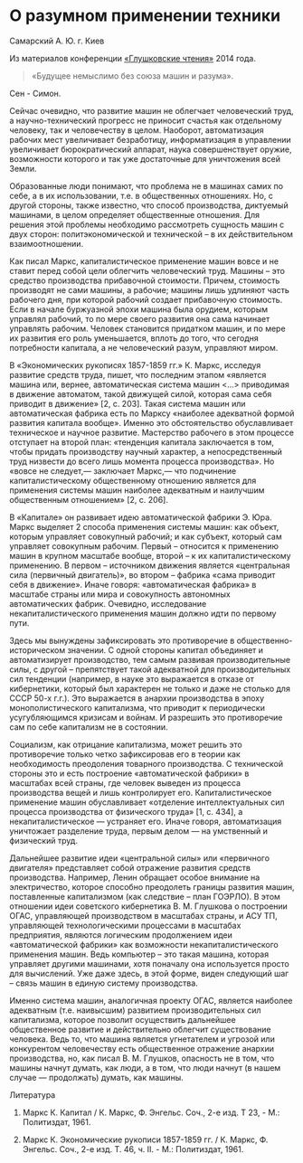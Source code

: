 # О разумном применении техники

Самарский А. Ю. г. Киев

Из материалов конференции [«Глушковские чтения»](../глушковские-чтения.md) 2014 года.

> «Будущее немыслимо без союза машин и разума».

Сен - Симон.

Сейчас очевидно, что развитие машин не облегчает человеческий труд, а научно-технический прогресс не приносит счастья как отдельному человеку, так и человечеству в целом. Наоборот, автоматизация рабочих мест увеличивает безработицу, информатизация в управлении увеличивает бюрократический аппарат, наука совершенствует оружие, возможности которого и так уже достаточные для уничтожения всей Земли.

Образованные люди понимают, что проблема не в машинах самих по себе, а в их использовании, т.е. в общественных отношениях. Но, с другой стороны, также известно, что способ производства, диктуемый машинами, в целом определяет общественные отношения. Для решения этой проблемы необходимо рассмотреть сущность машин с двух сторон: политэкономической и технической – в их действительном взаимоотношении.

Как писал Маркс, капиталистическое применение машин вовсе и не ставит перед собой цели облегчить человеческий труд. Машины – это средство производства прибавочной стоимости. Причем, стоимость производят не сами машины, а рабочие; машины лишь удлиняют часть рабочего дня, при которой рабочий создает прибавочную стоимость. Если в начале буржуазной эпохи машина была орудием, которым управлял рабочий, то по мере своего развития она сама начинает управлять рабочим. Человек становится придатком машин, и по мере их развития его роль уменьшается, вплоть до того, что сегодня потребности капитала, а не человеческий разум, управляют миром.

В «Экономических рукописях 1857-1859 гг.» К. Маркс, исследуя развитие средств труда, пишет, что последним этапом «является машина или, вернее, автоматическая система машин <...> приводимая в движение автоматом, такой движущей силой, которая сама себя приводит в движение» [2, с. 203]. Такая система машин или автоматическая фабрика есть по Марксу «наиболее адекватной формой развития капитала вообще». Именно это обстоятельство обуславливает техническое и научное развитие. Мастерство рабочего в этом процессе отступает на второй план: «тенденция капитала заключается в том, чтобы придать производству научный характер, а непосредственный труд низвести до всего лишь момента процесса производства». Но «вовсе не следует,— заключает Маркс,— что подчинение капиталистическому общественному отношению является для применения системы машин наиболее адекватным и наилучшим общественным отношением» [2, с. 206].

В «Капитале» он развивает идею автоматической фабрики Э. Юра. Маркс выделяет 2 способа применения системы машин: как объект, которым управляет совокупный рабочий; и как субъект, который сам управляет совокупным рабочим. Первый – относится к применению машин в крупном масштабе вообще, второй – к их капиталистическому применению. В первом – источником движения является «центральная сила (первичный двигатель)», во втором – фабрика «сама приводит себя в движение». Иначе говоря: «автоматическая фабрика» в масштабе страны или мира и совокупность автономных автоматических фабрик. Очевидно, исследование некапиталистического применения машин должно идти по первому пути.

Здесь мы вынуждены зафиксировать это противоречие в общественно-историческом значении. С одной стороны капитал объединяет и автоматизирует производство, тем самым развивая производительные силы, с другой – препятствует такой адекватной для производительных сил тенденции (например, в науке это выражается в отказе от кибернетики, который был характерен не только и даже не столько для СССР 50-х г.г.). Это выражается в анархии производства в эпоху монополистического капитализма, что приводит к периодически усугубляющимся кризисам и войнам. И разрешить это противоречие сам по себе капитализм не в состоянии.

Социализм, как отрицание капитализма, может решить это противоречие только четко зафиксировав его в теории как необходимость преодоления товарного производства. С технической стороны это и есть построение «автоматической фабрики» в масштабах всей страны, где человек выведен из процесса производства вещей и лишь контролирует его. Капиталистическое применение машин обуславливает «отделение интеллектуальных сил процесса производства от физического труда» [1, с. 434], а некапиталистическое — устраняет его. Иначе говоря, автоматизация уничтожает разделение труда, первым делом — на умственный и физический труд.

Дальнейшее развитие идеи «центральной силы» или «первичного двигателя» представляет собой отражение развития средств производства. Например, Ленин обращает особое внимание на электричество, которое способно преодолеть границы развития машин, поставленные капитализмом (как следствие – план ГОЭРЛО). В этом отношении идеи советского кибернетика В. М. Глушкова о построении ОГАС, управляющей производством в масштабах страны, и АСУ ТП, управляющей технологическими процессами в масштабах предприятия, являются логическим продолжением идеи «автоматической фабрики» как возможности некапиталистического применения машин. Ведь компьютер – это такая машина, которая управляет другими машинами, хотя поначалу она используется просто для вычислений. Уже даже здесь, в этой форме, виден следующий шаг – связь машин в единую систему производства.

Именно система машин, аналогичная проекту ОГАС, является наиболее адекватным (т.е. наивысшим) развитием производительных сил капитализма, которое позволит осуществить дальнейшее общественное развитие и действительно облегчит существование человека. Ведь то, что машина является угнетателем и угрозой или конкурентом человечеству есть общественное отражение анархии производства, но, как писал В. М. Глушков, опасность не в том, что машины начнут думать, как люди, а в том, что люди начнут (в нашем случае — продолжать) думать, как машины.

Литература

1. Маркс К. Капитал / К. Маркс, Ф. Энгельс. Соч., 2-е изд. Т 23, - М.: Политиздат, 1961.

2. Маркс К. Экономические рукописи 1857-1859 гг. / К. Маркс, Ф. Энгельс. Соч., 2-е изд. Т. 46, ч. II. - М.: Политиздат, 1961.